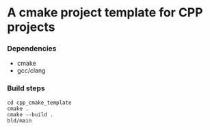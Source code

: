 # A cmake project template for CPP projects

### Dependencies
- cmake
- gcc/clang

### Build steps

```
cd cpp_cmake_template
cmake .
cmake --build .
bld/main
```
